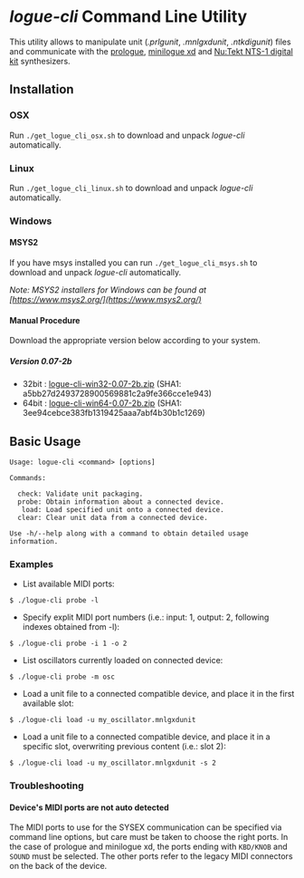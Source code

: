 # *logue-cli* Command Line Utility 

This utility allows to manipulate unit (*.prlgunit*, *.mnlgxdunit*, *.ntkdigunit*) files and communicate with the [prologue](https://www.korg.com/products/synthesizers/prologue), [minilogue xd](https://www.korg.com/products/synthesizers/minilogue_xd) and [Nu:Tekt NTS-1 digital kit](https://www.korg.com/products/synthesizers/nts_1) synthesizers.

## Installation

### OSX

Run `./get_logue_cli_osx.sh` to download and unpack *logue-cli* automatically.

### Linux

Run `./get_logue_cli_linux.sh` to download and unpack *logue-cli* automatically.

### Windows

#### MSYS2

If you have msys installed you can run `./get_logue_cli_msys.sh` to download and unpack *logue-cli* automatically.

_Note: MSYS2 installers for Windows can be found at [https://www.msys2.org/](https://www.msys2.org/)_

#### Manual Procedure

Download the appropriate version below according to your system.

##### Version 0.07-2b
* 32bit : [logue-cli-win32-0.07-2b.zip](http://cdn.storage.korg.com/korg_SDK/logue-cli-win32-0.07-2b.zip) (SHA1: a5bb27d2493728900569881c2a9fe366cce1e943)
* 64bit : [logue-cli-win64-0.07-2b.zip](http://cdn.storage.korg.com/korg_SDK/logue-cli-win64-0.07-2b.zip) (SHA1: 3ee94cebce383fb1319425aaa7abf4b30b1c1269)


## Basic Usage

```
Usage: logue-cli <command> [options]

Commands:

  check: Validate unit packaging.
  probe: Obtain information about a connected device.
   load: Load specified unit onto a connected device.
  clear: Clear unit data from a connected device.

Use -h/--help along with a command to obtain detailed usage information.
```

### Examples

* List available MIDI ports:
```
$ ./logue-cli probe -l
```

* Specify explit MIDI port numbers (i.e.: input: 1, output: 2, following indexes obtained from -l):
```
$ ./logue-cli probe -i 1 -o 2
```

* List oscillators currently loaded on connected device:
```
$ ./logue-cli probe -m osc
```

* Load a unit file to a connected compatible device, and place it in the first available slot:
```
$ ./logue-cli load -u my_oscillator.mnlgxdunit 
```

* Load a unit file to a connected compatible device, and place it in a specific slot, overwriting previous content (i.e.: slot 2):
```
$ ./logue-cli load -u my_oscillator.mnlgxdunit -s 2
```

### Troubleshooting

#### Device's MIDI ports are not auto detected

The MIDI ports to use for the SYSEX communication can be specified via command line options, but care must be taken to choose the right ports.
In the case of prologue and minilogue xd, the ports ending with `KBD/KNOB` and `SOUND` must be selected. The other ports refer to the legacy MIDI connectors on the back of the device.

